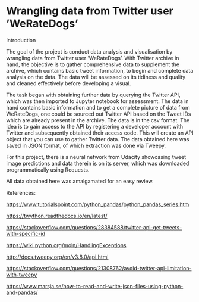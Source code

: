 # Wrangling data from Twitter user ’WeRateDogs’  

Introduction

The goal of the project is conduct data analysis and visualisation by wrangling data from Twitter user ’WeRateDogs’. With Twitter archive in hand, the objective is to gather comprehensive data to supplement the archive, which contains basic tweet information, to begin and complete data analysis on the data. The data will be assessed on its tidiness and quality and cleaned effectively before developing a visual.

The task began with obtaining further data by querying the Twitter API, which was then imported to Jupyter notebook for assessment. The data in hand contains basic information and to get a complete picture of data from WeRateDogs, one could be sourced out Twitter API based on the Tweet IDs which are already present in the archive. The data is in the csv format.
The idea is to gain access to the API by registering a developer account with Twitter and subsequently obtained their access code. This will create an API object that you can use to gather Twitter data. The data obtained here was saved in JSON format, of which extraction was done via Tweepy.

For this project, there is a neural network from Udacity showcasing tweet image predictions and data therein is on its server, which was downloaded programmatically using Requests.  

All data obtained here was amalgamated for an easy review.

References:

https://www.tutorialspoint.com/python_pandas/python_pandas_series.htm

https://twython.readthedocs.io/en/latest/

https://stackoverflow.com/questions/28384588/twitter-api-get-tweets-with-specific-id

https://wiki.python.org/moin/HandlingExceptions

http://docs.tweepy.org/en/v3.8.0/api.html

https://stackoverflow.com/questions/21308762/avoid-twitter-api-limitation-with-tweepy

https://www.marsja.se/how-to-read-and-write-json-files-using-python-and-pandas/
